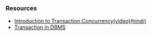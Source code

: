 ### Resources
- [Introduction to Transaction Concurrency(video)(hindi)](https://youtu.be/t5hsV9lC1rU)
- [Transaction in DBMS](https://www.tutorialspoint.com/dbms/dbms_transaction.htm)
